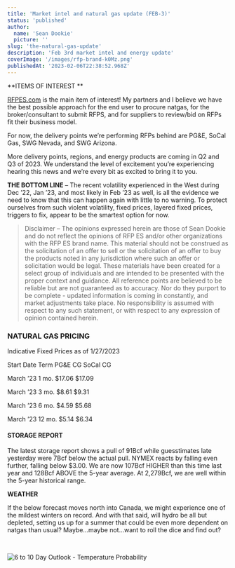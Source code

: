```yaml
---
title: 'Market intel and natural gas update (FEB-3)'
status: 'published'
author:
  name: 'Sean Dookie'
  picture: ''
slug: 'the-natural-gas-update'
description: 'Feb 3rd market intel and energy update'
coverImage: '/images/rfp-brand-k0Mz.png'
publishedAt: '2023-02-06T22:38:52.968Z'
---
```


**ITEMS OF INTEREST **

[RFPES.com](http://RFPES.com) is the main item of interest! My partners and I believe we have the best possible approach for the end user to procure natgas, for the broker/consultant to submit RFPS, and for suppliers to review/bid on RFPs fit their business model.

For now, the delivery points we’re performing RFPs behind are PG&E, SoCal Gas, SWG Nevada, and SWG Arizona.

More delivery points, regions, and energy products are coming in Q2 and Q3 of 2023. We understand the level of excitement you’re experiencing hearing this news and we’re every bit as excited to bring it to you.

**THE BOTTOM LINE** – The recent volatility experienced in the West during Dec ’22, Jan ’23, and most likely in Feb ’23 as well, is all the evidence we need to know that this can happen again with little to no warning. To protect ourselves from such violent volatility, fixed prices, layered fixed prices, triggers to fix, appear to be the smartest option for now.

> Disclaimer – The opinions expressed herein are those of Sean Dookie and do not reflect the opinions of RFP ES and/or other organizations with the RFP ES brand name. This material should not be construed as the solicitation of an offer to sell or the solicitation of an offer to buy the products noted in any jurisdiction where such an offer or solicitation would be legal. These materials have been created for a select group of individuals and are intended to be presented with the proper context and guidance. All reference points are believed to be reliable but are not guaranteed as to accuracy. Nor do they purport to be complete - updated information is coming in constantly, and market adjustments take place. No responsibility is assumed with respect to any such statement, or with respect to any expression of opinion contained herein.

### **NATURAL GAS PRICING**

Indicative Fixed Prices as of 1/27/2023

Start Date Term PG&E CG SoCal CG

March ’23 1 mo. $17.06 $17.09

March ’23 3 mo. $8.61 $9.31

March ’23 6 mo. $4.59 $5.68

March ’23 12 mo. $5.14 $6.34

#### **STORAGE REPORT**

The latest storage report shows a pull of 91Bcf while guesstimates late yesterday were 7Bcf below the actual pull. NYMEX reacts by falling even further, falling below $3.00. We are now 107Bcf HIGHER than this time last year and 128Bcf ABOVE the 5-year average. At 2,279Bcf, we are well within the 5-year historical range.

**WEATHER**

If the below forecast moves north into Canada, we might experience one of the mildest winters on record. And with that said, will hydro be all but depleted, setting us up for a summer that could be even more dependent on natgas than usual? Maybe…maybe not…want to roll the dice and find out?

<br>

![6 to 10 Day Outlook - Temperature Probability](https://lh3.googleusercontent.com/uveJVN_gfqKKRzJkBdZucxU9NMBKCFFqaX4xsTY7Yp8-8Bq5rgOziXhatNMX2TUF_OSVLdJ8WD0tY42fQeimCAIv4lQ-tdMyY9hFH0LSb7nBjtOTLYrwARKl0SLj0yWV7-vVNhRZWU-VCVYtjcRoyw)

<br>

<br>

<br>

